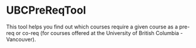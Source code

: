 # UBCPreReqTool
This tool helps you find out which courses require a given course as a pre-req or co-req (for courses offered at the University of British Columbia - Vancouver).
